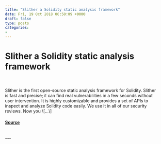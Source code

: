```yaml
---
title: "Slither a Solidity static analysis framework"
date: Fri, 19 Oct 2018 06:50:09 +0000
draft: false
type: posts
categories: 
- 
---
```

# Slither a Solidity static analysis framework

<br/>

<br/>
Slither is the first open-source static analysis framework for Solidity. Slither is fast and precise; it can find real vulnerabilities in a few seconds without user intervention. It is highly customizable and provides a set of APIs to inspect and analyze Solidity code easily. We use it in all of our security reviews. Now you \[…\]

#### [Source](https://blog.trailofbits.com/2018/10/19/slither-a-solidity-static-analysis-framework/)

<br/>
---
